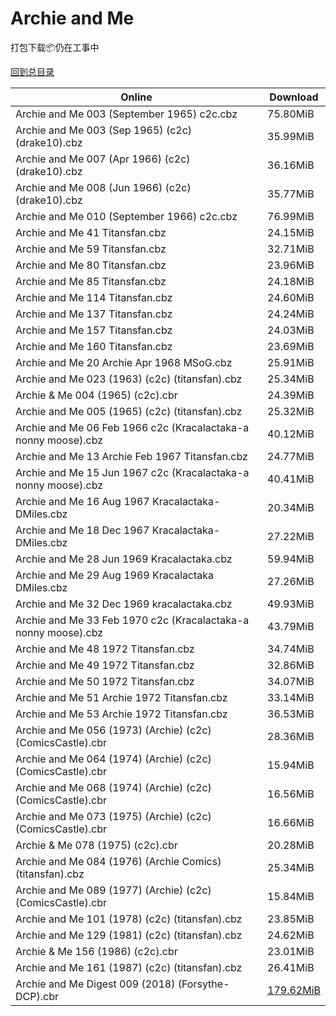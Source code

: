 # Archie and Me

打包下载📦仍在工事中

[回到总目录](/Catalogs.md)







Online | Download
--- | ---
Archie and Me 003 (September 1965) c2c.cbz | 75.80MiB
Archie and Me 003 (Sep 1965) (c2c) (drake10).cbz | 35.99MiB
Archie and Me 007 (Apr 1966) (c2c) (drake10).cbz | 36.16MiB
Archie and Me 008 (Jun 1966) (c2c) (drake10).cbz | 35.77MiB
Archie and Me 010 (September 1966) c2c.cbz | 76.99MiB
Archie and Me 41 Titansfan.cbz | 24.15MiB
Archie and Me 59 Titansfan.cbz | 32.71MiB
Archie and Me 80 Titansfan.cbz | 23.96MiB
Archie and Me 85 Titansfan.cbz | 24.18MiB
Archie and Me 114 Titansfan.cbz | 24.60MiB
Archie and Me 137 Titansfan.cbz | 24.24MiB
Archie and Me 157 Titansfan.cbz | 24.03MiB
Archie and Me 160 Titansfan.cbz | 23.69MiB
Archie and Me 20 Archie Apr 1968 MSoG.cbz | 25.91MiB
Archie and Me 023 (1963) (c2c) (titansfan).cbz | 25.34MiB
Archie & Me 004 (1965) (c2c).cbr | 24.39MiB
Archie and Me 005 (1965) (c2c) (titansfan).cbz | 25.32MiB
Archie and Me 06 Feb 1966 c2c (Kracalactaka-a nonny moose).cbz | 40.12MiB
Archie and Me 13 Archie Feb 1967 Titansfan.cbz | 24.77MiB
Archie and Me 15 Jun 1967 c2c (Kracalactaka-a nonny moose).cbz | 40.41MiB
Archie and Me 16 Aug 1967 Kracalactaka-DMiles.cbz | 20.34MiB
Archie and Me 18 Dec 1967 Kracalactaka-DMiles.cbz | 27.22MiB
Archie and Me 28 Jun 1969 Kracalactaka.cbz | 59.94MiB
Archie and Me 29 Aug 1969 Kracalactaka DMiles.cbz | 27.26MiB
Archie and Me 32 Dec 1969 kracalactaka.cbz | 49.93MiB
Archie and Me 33 Feb 1970 c2c (Kracalactaka-a nonny moose).cbz | 43.79MiB
Archie and Me 48 1972 Titansfan.cbz | 34.74MiB
Archie and Me 49 1972 Titansfan.cbz | 32.86MiB
Archie and Me 50 1972 Titansfan.cbz | 34.07MiB
Archie and Me 51 Archie 1972 Titansfan.cbz | 33.14MiB
Archie and Me 53 Archie 1972 Titansfan.cbz | 36.53MiB
Archie and Me 056 (1973) (Archie) (c2c) (ComicsCastle).cbr | 28.36MiB
Archie and Me 064 (1974) (Archie) (c2c) (ComicsCastle).cbr | 15.94MiB
Archie and Me 068 (1974) (Archie) (c2c) (ComicsCastle).cbr | 16.56MiB
Archie and Me 073 (1975) (Archie) (c2c) (ComicsCastle).cbr | 16.66MiB
Archie & Me 078 (1975) (c2c).cbr | 20.28MiB
Archie and Me 084 (1976) (Archie Comics) (titansfan).cbz | 25.34MiB
Archie and Me 089 (1977) (Archie) (c2c) (ComicsCastle).cbr | 15.84MiB
Archie and Me 101 (1978) (c2c) (titansfan).cbz | 23.85MiB
Archie and Me 129 (1981) (c2c) (titansfan).cbz | 24.62MiB
Archie & Me 156 (1986) (c2c).cbr | 23.01MiB
Archie and Me 161 (1987) (c2c) (titansfan).cbz | 26.41MiB
Archie and Me Digest 009 (2018) (Forsythe-DCP).cbr | [179.62MiB](https://pan.baidu.com/s/1l2MQRkNYeHY7D7eiJuFCWQ#list/path=%2F0-Day%20Week%20of%202018%20Q3%2F0-Day%20Week%20of%202018.07.25%2F%E3%82%B1%E3%82%BF%E3%82%BF%E3%82%B5%E3%82%AD%E3%82%B9%E3%82%A6%E3%82%AD%E3%82%AF%E3%82%B7%E3%82%B7%E3%82%A4%E3%82%B9%E3%82%AA%E3%82%BD%E3%82%B5%E3%82%AD%E3%82%BB%E3%82%BF%E3%82%A6%E3%82%A8%E3%82%AD%E3%82%B5%E3%82%AA%E3%82%AD%E3%82%B3%E3%82%AB%E3%82%B7%E3%82%BD%E3%82%AD%E3%82%AF%E3%82%B3&parentPath=%2F0-Day%20Week%20of%202018%20Q3)
